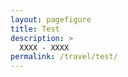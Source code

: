 ```yaml
---
layout: pagefigure
title: Test
description: >
  XXXX - XXXX
permalink: /travel/test/
---
```


<!-- 图片内容 -->
<div class="figure-grid">
<div class="figure-grid-sizer"></div>
</div>

<!-- 视频内容 -->
<div class="video-grid" data-type="video">
  <div class="video-grid-sizer"></div>
</div>

<div class="film-grid" data-type="film">
  <div class="film-grid-sizer"></div>
</div>